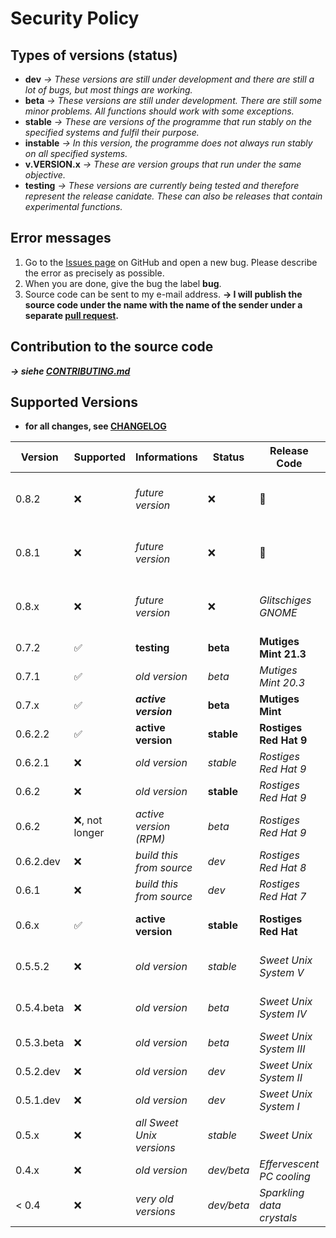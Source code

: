 # Security Policy
## Types of versions (status)
- **dev** *→ These versions are still under development and there are still a lot of bugs, but most things are working.*
- **beta** *→ These versions are still under development. There are still some minor problems. All functions should work with some exceptions.*
- **stable** *→ These are versions of the programme that run stably on the specified systems and fulfil their purpose.*
- **instable** *→ In this version, the programme does not always run stably on all specified systems.*
- **v.VERSION.x** *→ These are version groups that run under the same objective.*
- **testing** *→ These versions are currently being tested and therefore represent the release canidate. These can also be releases that contain experimental functions.*

## Error messages 
1. Go to the [Issues page](https://github.com/NachtsternBuild/fastboot-assistant/issues) on GitHub and open a new bug. Please describe the error as precisely as possible. 
2. When you are done, give the bug the label **bug**. 
3. Source code can be sent to my e-mail address. **→ I will publish the source code under the name with the name of the sender under a separate [pull request](https://github.com/NachtsternBuild/fastboot-assistant/pulls).**

## Contribution to the source code
***→ siehe [CONTRIBUTING.md](https://github.com/NachtsternBuild/fastboot-assistant/blob/main/CONTRIBUTING.md)*** 

## Supported Versions
- **for all changes, see [CHANGELOG](https://github.com/NachtsternBuild/fastboot-assistant/tree/main/CHANGELOG)**

| Version     | Supported          | Informations                 | Status            | Release Code                 | For the operating systems (OS)                             | Packages                   |
| ----------- | ------------------ | ---------------------------- | ----------------- | ---------------------------- | ---------------------------------------------------------- | -------------------------- |
| 0.8.2       | :x:                | *future version*             | :x:               | &#x1F914;                    | *Linux (Debian/Ubuntu), Windows via WSL*                   | *DEB, Snap, Flatpak, Zip*  |
| 0.8.1       | :x:                | *future version*             | :x:               | &#x1F914;                    | *Linux (Debian/Ubuntu), Windows via WSL*                   | *DEB, Snap, Flatpak, Zip*  |
| 0.8.x       | :x:                | *future version*             | :x:               | *Glitschiges GNOME*          | *Linux (Debian/Ubuntu), Windows via WSL*                   | *DEB, Snap, Flatpak, Zip*  |
| 0.7.2       | :white_check_mark: | **testing**                  | **beta**          | **Mutiges Mint 21.3**        | **Linux (Debian/Ubuntu), Windows via WSL**                 | *DEB, Zip, Snap*           |
| 0.7.1       | :white_check_mark: | *old version*                | *beta*            | *Mutiges Mint 20.3*          | *Linux (Debian/Ubuntu), Windows via WSL*                   | *DEB, Zip, exp. Snap*      |
| 0.7.x       | :white_check_mark: | ***active version***         | **beta**          | **Mutiges Mint**             | **Linux (Debian/Ubuntu), Windows via WSL**                 | *DEB, Zip, exp. Snap*      |
| 0.6.2.2     | :white_check_mark: | **active version**           | **stable**        | **Rostiges Red Hat 9**       | **Linux (Debian/Ubuntu), Windows via WSL**                 | *DEB, Zip*                 |
| 0.6.2.1     | :x:                | *old version*                | *stable*          | *Rostiges Red Hat 9*         | *Linux (Debian/Ubuntu), Windows via WSL*                   | *DEB, Zip*                 |
| 0.6.2       | :x:                | *old version*                | **stable**        | *Rostiges Red Hat 9*         | *Linux (Debian/Ubuntu), Windows via WSL*                   | *DEB, Zip*                 |
| 0.6.2       | :x:, not longer    | *active version (RPM)*       | *beta*            | *Rostiges Red Hat 9*         | *Linux (Fedora/RHEL)*                                      | *RPM*                      |
| 0.6.2.dev   | :x:                | *build this from source*     | *dev*             | *Rostiges Red Hat 8*         | *Linux (Debian/Ubuntu)*                                    | :x:                        |
| 0.6.1       | :x:                | *build this from source*     | *dev*             | *Rostiges Red Hat 7*         | *Linux (Debian/Ubuntu)*                                    | :x:                        |
| 0.6.x       | :white_check_mark: | **active version**           | **stable**        | **Rostiges Red Hat**         | **Linux (Debian/Ubuntu/Fedora/RHEL), Windows via WSL)**    | *DEB, RPM, Zip*            |
| 0.5.5.2     | :x:                | *old version*                | *stable*          | *Sweet Unix System V*        | *Linux (Debian/Ubuntu/Fedora/RHEL), Windows via WSL*       | *DEB, RPM, Zip*            |
| 0.5.4.beta  | :x:                | *old version*                | *beta*            | *Sweet Unix System IV*       | *Linux (Debian/Ubuntu/Fedora/RHEL), Windows via WSL*       | *DEB, RPM, Zip*            |
| 0.5.3.beta  | :x:                | *old version*                | *beta*            | *Sweet Unix System III*      | *Linux (Debian/Ubuntu/Fedora/RHEL)*                        | *DEB, RPM*                 |
| 0.5.2.dev   | :x:                | *old version*                | *dev*             | *Sweet Unix System II*       | *Linux (Debian/Ubuntu)*                                    | *DEB*                      |
| 0.5.1.dev   | :x:                | *old version*                | *dev*             | *Sweet Unix System I*        | *Linux (Debian/Ubuntu)*                                    | *DEB*                      |
| 0.5.x       | :x:                | *all Sweet Unix versions*    | *stable*          | *Sweet Unix*                 | *Linux (Debian/Ubuntu/Fedora/RHEL)*                        | *DEB, RPM*                 |
| 0.4.x       | :x:                | *old version*                | *dev/beta*        | *Effervescent PC cooling*    | *Linux (Debian/Ubuntu)*                                    | *Zip*                      |
| < 0.4       | :x:                | *very old versions*          | *dev/beta*        | *Sparkling data crystals*    | *Linux (Debian/Ubuntu)*                                    | *Zip*                      |
